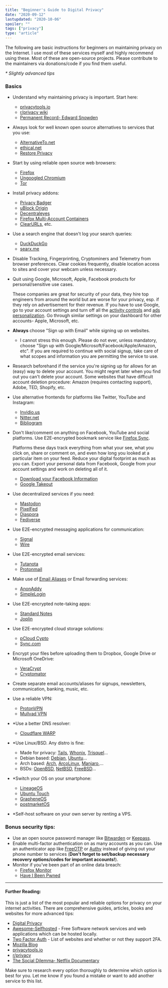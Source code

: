 ```yaml
---
title: "Beginner's Guide to Digital Privacy"
date: "2020-09-12"
lastupdated: "2020-10-06"
spoiler: ""
tags: ["privacy"]
type: "article"
---
```


The following are basic instructions for beginners on maintaining privacy on the Internet. I use most of these services myself and highly recommend using these. Most of these are open-source projects. Please contribute to the maintainers via donations/code if you find them useful.

_\* Slightly advanced tips_

### Basics
- Understand why maintaining privacy is important. Start here:
  - [privacytools.io](https://privacytools.io/)
  - [r/privacy wiki](https://old.reddit.com/r/privacy/wiki)
  - [Permanent Record- Edward Snowden](https://en.wikipedia.org/wiki/Permanent_Record_(autobiography))

- Always look for well known open source alternatives to services that you use:
  - [AlternativeTo.net](https://alternativeto.net/)
  - [ethical.net](https://ethical.net/)
  - [Restore Privacy](https://restoreprivacy.com/)

- Start by using reliable open source web browsers:
  - [Firefox](https://www.mozilla.org/en-US/firefox/)
  - [Ungoogled Chromium](https://github.com/Eloston/ungoogled-chromium)
  - [Tor](https://torproject.org)

- Install privacy addons:
  - [Privacy Badger](https://github.com/EFForg/privacybadger/)
  - [uBlock Origin](https://github.com/gorhill/uBlock/)
  - [Decentraleyes](https://decentraleyes.org/)
  - [Firefox Multi-Account Containers](https://addons.mozilla.org/en-US/firefox/addon/multi-account-containers/)
  - [ClearURLs](https://gitlab.com/KevinRoebert/ClearUrls), etc.

- Use a search engine that doesn't log your search queries:
  - [DuckDuckGo](https://duckduckgo.com/)
  - [searx.me](https://searx.me/)

- Disable Tracking, Fingerprinting, Cryptominers and Telemetry from browser preferences. Clear cookies frequently, disable location access to sites and cover your webcam unless necessary.

- Quit using Google, Microsoft, Apple, Facebook products for personal/sensitive use cases.
  
  These companies are great for security of your data, they hire top engineers from around the world but are worse for your privacy, esp. if they rely on advertisement for their revenue. If you have to use Google, go to your account settings and turn off all the [activity controls](https://myactivity.google.com/activitycontrols) and [ads personalization](https://adssettings.google.com/). Go through similar settings on your dashboard for other accounts- Apple, Microsoft, etc.

- **Always** choose "Sign up with Email" while signing up on websites.
  - I cannot stress this enough. Please do not ever, unless mandatory, choose "Sign up with Google/Microsoft/Facebook/Apple/Amazon, etc". If you are required to continue with social signup, take care of what scopes and information you are permitting the service to use.

- Research beforehand if the service you're signing up for allows for an (easy) way to delete your account. You might regret later when you find out you can't delete your account. Some websites that have difficult account deletion procedure: Amazon (requires contacting support), Adobe, TED, Shopify, etc.
  
- Use alternative frontends for platforms like Twitter, YouTube and Instagram:
  - [Invidio.us](https://invidio.us/)
  - [Nitter.net](https://nitter.net/)
  - [Bibliogram](https://bibliogram.net/)

- Don't like/comment on anything on Facebook, YouTube and social platforms. Use E2E-encrypted bookmark service like [Firefox Sync](https://www.mozilla.com/en-US/firefox/sync/).

  Platforms these days track everything from what your see, what you click on, share or comment on, and even how long you looked at a particular item on your feed. Reduce your digital footprint as much as you can. Export your personal data from Facebook, Google from your account settings and work on deleting all of it.
  - [Download your Facebook Information](https://facebook.com/dyi)
  - [Google Takeout](https://takeout.google.com)

- Use decentralized services if you need:
  - [Mastodon](https://mastodon.social/)
  - [PixelFed](https://pixelfed.org/)
  - [Diaspora](https://diasporafoundation.org/)
  - [Fediverse](https://fediverse.party/)

- Use E2E-encrypted messaging applications for communication:
  - [Signal](https://signal.org/)
  - [Wire](https://wire.com)

- Use E2E-encrypted email services:
  - [Tutanota](https://tutanota.com/)
  - [Protonmail](https://protonmail.com/)

- Make use of [Email Aliases](https://protonmail.com/support/knowledge-base/addresses-and-aliases/) or Email forwarding services:
  - [AnonAddy](https://github.com/anonaddy/anonaddy)
  - [SimpleLogin](https://github.com/simple-login/app)

- Use E2E-encrypted note-taking apps:
  - [Standard Notes](https://standardnotes.org/)
  - [Joplin](https://joplin.org/)

- Use E2E-encrypted cloud storage solutions:
  - [pCloud Cypto](https://pcloud.com/)
  - [Sync.com](https://sync.com/)

- Encrypt your files before uploading them to Dropbox, Google Drive or Microsoft OneDrive:
  - [VeraCrypt](https://veracrypt.fr/)
  - [Cryptomator](https://cryptomator.org/)

- Create separate email accounts/aliases for signups, newsletters, communication, banking, music, etc.

- Use a reliable VPN:
  - [ProtonVPN](https://protonvpn.com/)
  - [Mullvad VPN](https://mullvad.net/)

- *Use a better DNS resolver:
  - [Cloudflare WARP](https://1.1.1.1/)

- *Use Linux/BSD. Any distro is fine:
  - Made for privacy: [Tails](https://tails.boum.org/), [Whonix](https://www.whonix.org/), [Trisquel](https://trisquel.info/)...
  - Debian based: [Debian](https://www.debian.org/), [Ubuntu](https://www.ubuntu.com/)...
  - Arch based: [Arch](https://www.archlinux.org/), [ArcoLinux](https://arcolinux.info/), [Manjaro](https://manjaro.org/),...
  - BSDs: [OpenBSD](https://github.com/openbsd/src), [NetBSD](https://www.netbsd.org/), [FreeBSD](https://github.com/freebsd/freebsd/)...

- *Switch your OS on your smartphone:
  - [LineageOS](https://lineageos.org/)
  - [Ubuntu Touch](https://ubuntu-touch.io/)
  - [GrapheneOS](https://grapheneos.org/)
  - [postmarketOS](https://postmarketos.org/)

- *Self-host software on your own server by renting a VPS.

### Bonus security tips:
- Use an open source password manager like [Bitwarden](https://bitwarden.com/) or [Keepass](https://keepass.info/).
- Enable multi-factor authentication on as many accounts as you can. Use an authenticator app like [FreeOTP](https://github.com/freeotp/) or [Authy](https://authy.com/) instead of giving out your phone number to services (**Don't forget to set/backup necessary recovery options/codes for important accounts!**).
- Monitor if you’ve been part of an online data breach:
  - [Firefox Monitor](https://monitor.firefox.com/)
  - [Have I Been Pwned](https://haveibeenpwned.com/)

---

#### Further Reading:
This is just a list of the most popular and reliable options for privacy on your internet activities. There are comprehensive guides, articles, books and websites for more advanced tips:
- [Digital Privacy](https://en.wikipedia.org/wiki/Digital_privacy)
- [Awesome-Selfhosted](https://github.com/awesome-selfhosted/awesome-selfhosted) -  Free Software network services and web applications which can be hosted locally.
- [Two Factor Auth](https://twofactorauth.org/) - List of websites and whether or not they support 2FA.
- [Mozilla Blog](https://blog.mozilla.org/)
- [privacytools.io](https://privacytools.io/)
- [r/privacy](https://old.reddit.com/r/privacy/)
- [The Social Dilemma- Netflix Documentary](https://en.wikipedia.org/wiki/The_Social_Dilemma)

Make sure to research every option thoroughly to determine which option is best for you. Let me know if you found a mistake or want to add another service to this list.